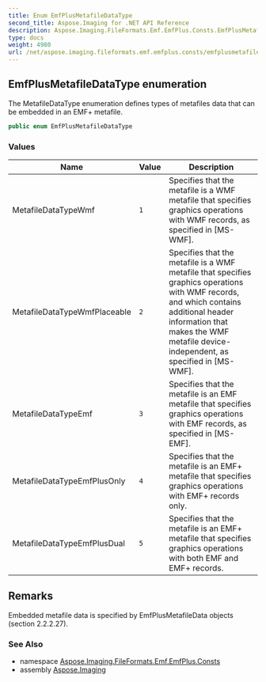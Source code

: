 ```yaml
---
title: Enum EmfPlusMetafileDataType
second_title: Aspose.Imaging for .NET API Reference
description: Aspose.Imaging.FileFormats.Emf.EmfPlus.Consts.EmfPlusMetafileDataType enum. The MetafileDataType enumeration defines types of metafiles data that can be embedded in an EMF metafile
type: docs
weight: 4980
url: /net/aspose.imaging.fileformats.emf.emfplus.consts/emfplusmetafiledatatype/
---
```

## EmfPlusMetafileDataType enumeration

The MetafileDataType enumeration defines types of metafiles data that can be embedded in an EMF+ metafile.

```csharp
public enum EmfPlusMetafileDataType
```

### Values

| Name | Value | Description |
| --- | --- | --- |
| MetafileDataTypeWmf | `1` | Specifies that the metafile is a WMF metafile that specifies graphics operations with WMF records, as specified in [MS-WMF]. |
| MetafileDataTypeWmfPlaceable | `2` | Specifies that the metafile is a WMF metafile that specifies graphics operations with WMF records, and which contains additional header information that makes the WMF metafile device-independent, as specified in [MS-WMF]. |
| MetafileDataTypeEmf | `3` | Specifies that the metafile is an EMF metafile that specifies graphics operations with EMF records, as specified in [MS-EMF]. |
| MetafileDataTypeEmfPlusOnly | `4` | Specifies that the metafile is an EMF+ metafile that specifies graphics operations with EMF+ records only. |
| MetafileDataTypeEmfPlusDual | `5` | Specifies that the metafile is an EMF+ metafile that specifies graphics operations with both EMF and EMF+ records. |

## Remarks

Embedded metafile data is specified by EmfPlusMetafileData objects (section 2.2.2.27).

### See Also

* namespace [Aspose.Imaging.FileFormats.Emf.EmfPlus.Consts](../../aspose.imaging.fileformats.emf.emfplus.consts/)
* assembly [Aspose.Imaging](../../)


